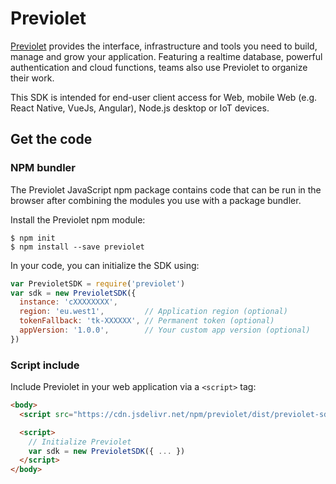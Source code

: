 # Previolet

[Previolet][home] provides the interface, infrastructure and tools you need to build, manage and grow your application. Featuring a realtime database, powerful authentication and cloud functions, teams also use Previolet to organize their work.

This SDK is intended for end-user client access for Web, mobile Web (e.g. React Native, VueJs, Angular), Node.js desktop or IoT devices.

## Get the code

### NPM bundler

The Previolet JavaScript npm package contains code that can be run in the browser after combining the modules you use with a package bundler.

Install the Previolet npm module:

```
$ npm init
$ npm install --save previolet
```

In your code, you can initialize the SDK using:

```js
var PrevioletSDK = require('previolet')
var sdk = new PrevioletSDK({
  instance: 'cXXXXXXXX',
  region: 'eu.west1',         // Application region (optional)
  tokenFallback: 'tk-XXXXXX', // Permanent token (optional)
  appVersion: '1.0.0',        // Your custom app version (optional)
})
```

### Script include

Include Previolet in your web application via a `<script>` tag:

```html
<body>
  <script src="https://cdn.jsdelivr.net/npm/previolet/dist/previolet-sdk.min.js"></script>

  <script>
    // Initialize Previolet
    var sdk = new PrevioletSDK({ ... })
  </script>
</body>
```

[home]: https://previolet.com
